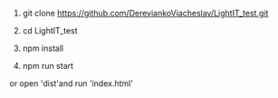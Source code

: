 1. git clone https://github.com/DereviankoViacheslav/LightIT_test.git

2. cd LightIT_test

3. npm install

4. npm run start

or open 'dist'and run 'index.html'